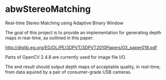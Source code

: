 abwStereoMatching
=================

Real-time Stereo Matching using Adaptive Binary Window

The goal of this project is to provide an implementation for generating depth maps in real-time, as outlined in this paper:

http://diglib.eg.org/EG/DL/PE/3DPVT/3DPVT2010Papers/03_paper018.pdf

Parts of OpenCV 2.4.8 are currently used for image file I/O.

The end result should output depth maps of acceptable quality, in real-time, from data aquired by a pair of consumer-grade USB cameras.
